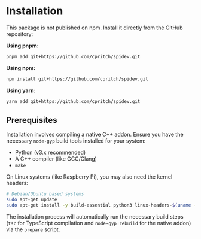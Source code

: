 # Installation

This package is not published on npm. Install it directly from the GitHub repository:

**Using pnpm:**

```bash
pnpm add git+https://github.com/cpritch/spidev.git
```

**Using npm:**

```bash
npm install git+https://github.com/cpritch/spidev.git
```

**Using yarn:**

```bash
yarn add git+https://github.com/cpritch/spidev.git
```

## Prerequisites

Installation involves compiling a native C++ addon. Ensure you have the necessary `node-gyp` build tools installed for your system:

*   Python (v3.x recommended)
*   A C++ compiler (like GCC/Clang)
*   `make`

On Linux systems (like Raspberry Pi), you may also need the kernel headers:

```bash
# Debian/Ubuntu based systems
sudo apt-get update
sudo apt-get install -y build-essential python3 linux-headers-$(uname -r)
```

The installation process will automatically run the necessary build steps (`tsc` for TypeScript compilation and `node-gyp rebuild` for the native addon) via the `prepare` script.